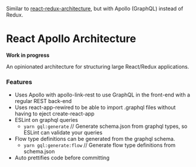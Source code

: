Similar to [react-redux-architecture](https://github.com/hirviid/react-redux-architecture), but with Apollo (GraphQL) instead of Redux.

# React Apollo Architecture

**Work in progress**

An opinionated architecture for structuring large React/Redux applications.

### Features

* Uses Apollo with apollo-link-rest to use GraphQL in the front-end with a regular REST back-end
* Uses react-app-rewired to be able to import .graphql files without having to eject create-react-app
* ESLint on graphql queries
  * `yarn gql:generate` // Generate schema.json from graphql types, so ESLint can validate your queries
* Flow type definitions can be generated from the graphql schema.
  * `yarn gql:generate:flow` // Generate flow type definitions from schema.json
* Auto prettifies code before committing

